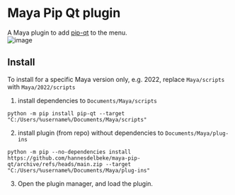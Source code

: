 # Maya Pip Qt plugin

A Maya plugin to add [pip-qt](https://github.com/hannesdelbeke/pip-qt) to the menu.  
![image](https://github.com/hannesdelbeke/maya-pip-qt/assets/3758308/26dd3524-9589-4cab-9ff6-3745577ea262)

## Install
To install for a specific Maya version only, e.g. 2022, replace `Maya/scripts` with `Maya/2022/scripts`
1. install dependencies to `Documents/Maya/scripts`
```
python -m pip install pip-qt --target "C:/Users/%username%/Documents/Maya/scripts"
```
2. install plugin (from repo) without dependencies to `Documents/Maya/plug-ins`
```
python -m pip --no-dependencies install https://github.com/hannesdelbeke/maya-pip-qt/archive/refs/heads/main.zip --target "C:/Users/%username%/Documents/Maya/plug-ins"
```
3. Open the plugin manager, and load the plugin.

